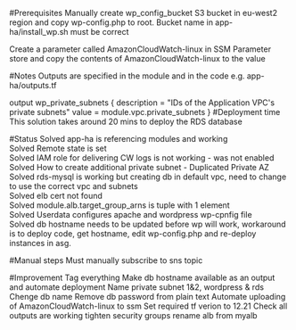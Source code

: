 #Prerequisites
Manually create wp_config_bucket S3 bucket in eu-west2 region and copy wp-config.php to root.
Bucket name in app-ha/install_wp.sh must be correct

Create a parameter called AmazonCloudWatch-linux in SSM Parameter store and copy the contents of AmazonCloudWatch-linux to the value   

#Notes
Outputs are specified in the module and in the code e.g.
app-ha/outputs.tf

output wp_private_subnets {
  description = "IDs of the Application VPC's private subnets"
  value       = module.vpc.private_subnets
}
#Deployment time
This solution takes around 20 mins to deploy the RDS database

#Status
Solved app-ha is referencing modules and working\
Solved Remote state is set\
Solved IAM role for delivering CW logs is not working - was not enabled\
Solved How to create additional private subnet - Duplicated Private AZ\
Solved rds-mysql is working but creating db in default vpc, need to change to use the correct vpc and subnets\
Solved elb cert not found\
Solved module.alb.target_group_arns is tuple with 1 element\
Solved Userdata configures apache and wordpress wp-cpnfig file\
Solved db hostname needs to be updated before wp will work, workaround is to deploy code, get hostname, edit wp-config.php and re-deploy instances in asg.

#Manual steps
Must manually subscribe to sns topic

#Improvement
Tag everything
Make db hostname available as an output and automate deployment
Name private subnet 1&2, wordpress & rds
Chenge db name
Remove db password from plain text
Automate uploading of AmazonCloudWatch-linux to ssm
Set required tf verion to 12.21
Check all outputs are working
tighten security groups
rename alb from myalb


